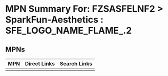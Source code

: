 



# MPN Summary For: FZSASFELNF2 > SparkFun-Aesthetics : SFE_LOGO_NAME_FLAME_.2

## MPNs
  

|MPN|Direct Links|Search Links|
| :--- | :--- | :--- |
||||
